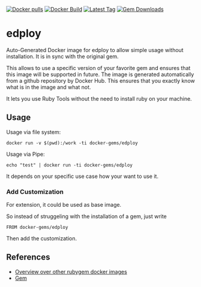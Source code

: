 [![Docker pulls](https://img.shields.io/docker/pulls/rubygem/edploy.svg)](https://hub.docker.com/r/rubygem/edploy/)
[![Docker Build](https://img.shields.io/docker/automated/rubygem/edploy.svg)](https://hub.docker.com/r/rubygem/edploy/)
[![Latest Tag](https://img.shields.io/github/tag/docker-rubygem/edploy.svg)](https://hub.docker.com/r/rubygem/edploy/)
[![Gem Downloads](https://img.shields.io/gem/dt/edploy.svg)](https://rubygems.org/gems/edploy/)
# edploy

Auto-Generated Docker image for edploy to allow simple usage without installation.
It is in sync with the original gem.

This allows to use a specific version of your favorite gem and ensures that this image will be supported in future.
The image is generated automatically from a github repository by Docker Hub.
This ensures that you exactly know what is in the image and what not.

It lets you use Ruby Tools without the need to install ruby on your machine.

## Usage

Usage via file system:

`docker run -v $(pwd):/work -ti docker-gems/edploy`

Usage via Pipe:

`echo "test" | docker run -ti docker-gems/edploy`

It depends on your specific use case how your want to use it.

### Add Customization

For extension, it could be used as base image.

So instead of struggeling with the installation of a gem, just write

`FROM docker-gems/edploy`

Then add the customization.

## References

 - [Overview over other rubygem docker images](https://github.com/thinkbot/docker-rubygem)
 - [Gem](https://rubygems.org/gems/edploy/)
